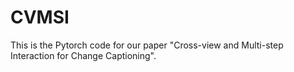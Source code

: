 # CVMSI

This is the Pytorch code for our paper "Cross-view and Multi-step Interaction for Change Captioning".
